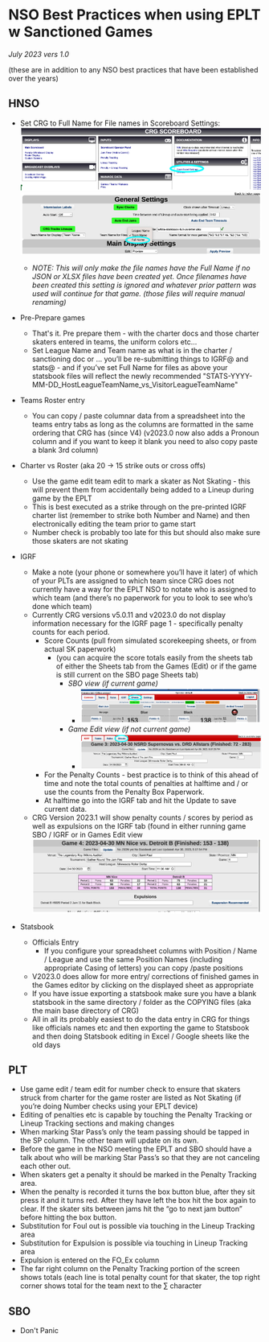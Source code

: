 # NSO Best Practices when using EPLT w Sanctioned Games
_July 2023 vers 1.0_

(these are in addition to any NSO best practices that have been established over the years)

## HNSO
* Set CRG to Full Name for File names in Scoreboard Settings:
![](https://github.com/spikenheimer/DerbyWriting/blob/main/Scoreboard%20Settings.png)
![](https://github.com/spikenheimer/DerbyWriting/blob/main/SettingsFullName.png)
	* _NOTE: This will only make the file names have the Full Name if no JSON or XLSX files have been created yet.  Once filenames have been created this setting is ignored and whatever prior pattern was used will continue for that game. (those files will require manual renaming)_
* Pre-Prepare games
	* That's it.  Pre prepare them - with the charter docs and those charter skaters entered in teams, the uniform colors etc…
	* Set League Name and Team name as what is in the charter / sanctioning doc or … you’ll be re-submitting things to IGRF@ and stats@ - and if you’ve set Full Name for files as above your statsbook files will reflect the newly recommended  "STATS-YYYY-MM-DD_HostLeagueTeamName_vs_VisitorLeagueTeamName" 
* Teams Roster entry
	* You can copy / paste columnar data from a spreadsheet into the teams entry tabs as long as the columns are formatted in the same ordering that CRG has (since V4) (v2023.0 now also adds a Pronoun column and if you want to keep it blank you need to also copy paste a blank 3rd column)
* Charter vs Roster (aka 20 -> 15 strike outs or cross offs)
	* Use the game edit team edit to mark a skater as Not Skating - this will prevent them from accidentally being added to a Lineup during game by the EPLT
	* This is best executed as a strike through on the pre-printed IGRF charter list (remember to strike both Number and Name) and then electronically editing the team prior to game start
	* Number check is probably too late for this but should also make sure those skaters are not skating 
* IGRF
	* Make a note (your phone or somewhere you’ll have it later) of which of your PLTs are assigned to which team since CRG does not currently have a way for the EPLT NSO to notate who is assigned to which team (and there’s no paperwork for you to look to see who’s done which team)
	* Currently CRG versions  v5.0.11 and v2023.0 do not display information necessary for the IGRF page 1 - specifically penalty counts for each period. 
		* Score Counts (pull from simulated scorekeeping sheets, or from actual SK paperwork)
			* (you can acquire the score totals easily from the sheets tab of either the Sheets tab from the Games (Edit) or if the game is still current on the SBO page  Sheets tab) 
				* _SBO view (*if current game*)_
					* ![](https://github.com/spikenheimer/DerbyWriting/blob/main/SBO%20view.png)
				* _Game Edit view (*if not current game*)_
					* ![](https://github.com/spikenheimer/DerbyWriting/blob/main/game%20edit.png)
		* For the Penalty Counts - best practice is to think of this ahead of time and note the total counts of penalties at halftime and / or use the counts from the Penalty Box Paperwork.
		* At halftime go into the IGRF tab and hit the Update to save current data. 
	* CRG Version 2023.1 will show penalty counts / scores by period as well as expulsions on the IGRF tab (found in either running game SBO / IGRF or in Games Edit view
![](https://github.com/spikenheimer/DerbyWriting/blob/main/IGRF.png)

* Statsbook
	* Officials Entry
		* If you configure your spreadsheet columns with Position / Name / League and use the same Position Names (including appropriate Casing of letters) you can copy /paste positions 
	* V2023.0 does allow for more entry/ corrections of finished games in the Games editor by clicking on the displayed sheet as appropriate
	* If you have issue exporting a statsbook make sure you have a blank statsbook in the same directory  / folder as the COPYING files (aka the main base directory of CRG) 
	* All in all its probably easiest to do the data entry in CRG for things like officials names etc and then exporting the game to Statsbook and then doing Statsbook editing in Excel / Google sheets like the old days

## PLT
* Use game edit / team edit for number check to ensure that skaters struck from charter for the game roster are listed as Not Skating (if you’re doing Number checks using your EPLT device)
* Editing of penalties etc is capable by touching the Penalty Tracking or Lineup Tracking sections and making changes
* When marking Star Pass’s only the team passing should be tapped in the SP column. The other team will update on its own. 
* Before the game in the NSO meeting the EPLT and SBO should have a talk about who will be marking Star Pass’s so that they are not canceling each other out.  
* When skaters get a penalty it should be marked in the Penalty Tracking area.
* When the penalty is recorded it turns the box button blue, after they sit press it and it turns red. After they have left the box hit the box again to clear. If the skater sits between jams hit the “go to next jam button” before hitting the box button. 
* Substitution for Foul out is possible via touching in the Lineup Tracking area
* Substitution for Expulsion is possible via touching in Lineup Tracking area
* Expulsion is entered on the FO_Ex column 
* The far right column on the Penalty Tracking portion of the screen shows totals (each line is total penalty count for that skater, the top right corner shows total for the team next to the ∑ character

## SBO
* Don't Panic
